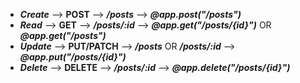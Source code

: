 

- ***Create*** --> **POST** -->  ***/posts*** --> ***@app.post("/posts")***
- ***Read*** --> **GET** --> ***/posts/:id*** --> ***@app.get("/posts/{id}")*** OR ***@app.get("/posts")***
- ***Update*** --> **PUT/PATCH** --> ***/posts*** OR ***/posts/:id*** --> ***@app.put("/posts/{id}")***
- ***Delete*** --> **DELETE** --> ***/posts/:id*** --> ***@app.delete("/posts/{id}")***
